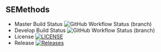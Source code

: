 ## SEMethods

  * Master Build Status ![GitHub Workflow Status (branch)](https://img.shields.io/github/actions/workflow/status/LeoRojboonthueng/sem/main.yml?branch=master)
  * Develop Build Status ![GitHub Workflow Status (branch)](https://img.shields.io/github/actions/workflow/status/LeoRojboonthueng/sem/main.yml?branch=develop)
  * License [![LICENSE](https://img.shields.io/github/license/LeoRojboonthueng/sem.svg?style=flat-square)](https://github.com/LeoRojboonthueng>/sem/blob/master/LICENSE)
  * Release [![Releases](https://img.shields.io/github/release/LeoRojboonthueng/sem/all.svg?style=flat-square)](https://github.com/LeoRojboonthueng/sem/releases)  

